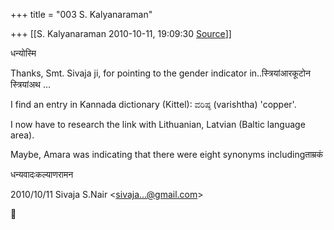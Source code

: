 +++
title = "003 S. Kalyanaraman"

+++
[[S. Kalyanaraman	2010-10-11, 19:09:30 [Source](https://groups.google.com/g/bvparishat/c/0H3OqQY4OQE)]]



धन्योस्मि

Thanks, Smt. Sivaja ji, for pointing to the gender indicator in..स्त्रियांआरकूटोन स्त्रियांअथ ...

  

I find an entry in Kannada dictionary (Kittel): ವರಿಷ್ಠ (varishtha) 'copper'.

  

I now have to research the link with Lithuanian, Latvian (Baltic language area).

  

Maybe, Amara was indicating that there were eight synonyms includingताम्रकं

  

धन्यवादःकल्याणरामन

  

2010/10/11 Sivaja S.Nair \<[sivaja...@gmail.com]()\>



